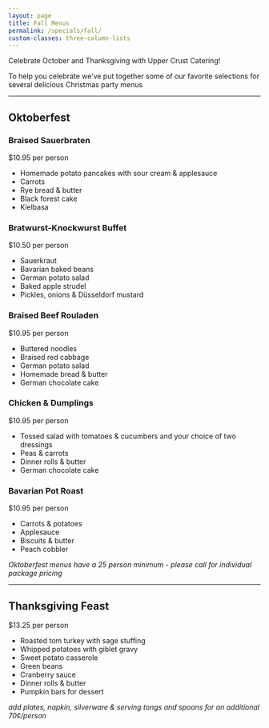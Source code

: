 ```yaml
---
layout: page
title: Fall Menus
permalink: /specials/fall/
custom-classes: three-column-lists
---
```


Celebrate October and Thanksgiving with Upper Crust Catering!

To help you celebrate we’ve put together some of our favorite selections for
several delicious Christmas party menus

***

## Oktoberfest

### Braised Sauerbraten

$10.95 per person

- Homemade potato pancakes with sour cream & applesauce
- Carrots
- Rye bread & butter
- Black forest cake
- Kielbasa

### Bratwurst-Knockwurst Buffet

$10.50 per person

- Sauerkraut
- Bavarian baked beans
- German potato salad
- Baked apple strudel
- Pickles, onions & Düsseldorf mustard

### Braised Beef Rouladen

$10.95 per person

- Buttered noodles
- Braised red cabbage
- German potato salad
- Homemade bread & butter
- German chocolate cake

### Chicken & Dumplings

$10.95 per person

- Tossed salad with tomatoes & cucumbers and your choice of two dressings
- Peas & carrots
- Dinner rolls & butter
- German chocolate cake

### Bavarian Pot Roast

$10.95 per person

- Carrots & potatoes
- Applesauce
- Biscuits & butter
- Peach cobbler

*Oktoberfest menus have a 25 person minimum - please call for individual
package pricing*

* * *

## Thanksgiving Feast

$13.25 per person

- Roasted tom turkey with sage stuffing
- Whipped potatoes with giblet gravy
- Sweet potato casserole
- Green beans
- Cranberry sauce
- Dinner rolls & butter
- Pumpkin bars for dessert

*add plates, napkin, silverware & serving tongs and spoons for an additional
70¢/person*
